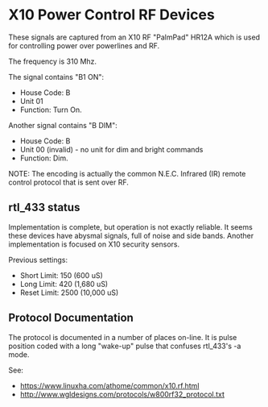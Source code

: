 # X10 Power Control RF Devices

These signals are captured from an X10 RF "PalmPad" HR12A
which is used for controlling power over powerlines and RF.

The frequency is 310 Mhz.

The signal contains "B1 ON":
- House Code: B
- Unit 01
- Function: Turn On.

Another signal contains "B DIM":
- House Code: B
- Unit 00 (invalid) - no unit for dim and bright commands
- Function: Dim.

NOTE: The encoding is actually the common N.E.C. Infrared (IR) remote
control protocol that is sent over RF.

## rtl_433 status

Implementation is complete, but operation is not exactly reliable.
It seems these devices have abysmal signals, full of noise and side bands.
Another implementation is focused on X10 security sensors.

Previous settings:
* Short Limit: 150 (600 uS)
* Long Limit: 420 (1,680 uS)
* Reset Limit: 2500 (10,000 uS)

## Protocol Documentation

The protocol is documented in a number of places on-line.  It is
pulse position coded with a long "wake-up" pulse that confuses
rtl_433's -a mode.

See:
* https://www.linuxha.com/athome/common/x10.rf.html
* http://www.wgldesigns.com/protocols/w800rf32_protocol.txt


